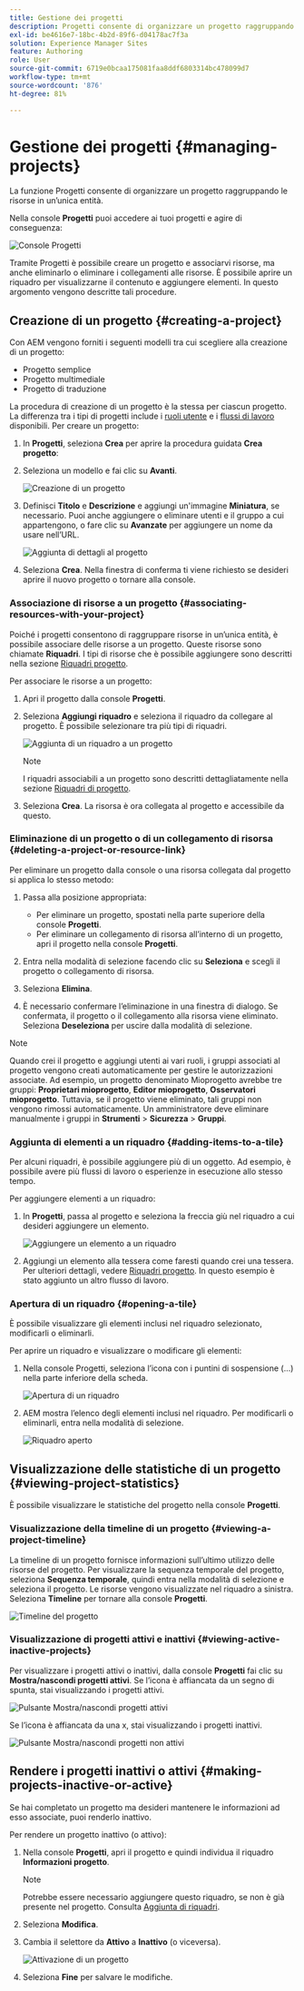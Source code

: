 ```yaml
---
title: Gestione dei progetti
description: Progetti consente di organizzare un progetto raggruppando le risorse in un’unica entità, accessibile e gestibile nella console dedicata
exl-id: be4616e7-18bc-4b2d-89f6-d04178ac7f3a
solution: Experience Manager Sites
feature: Authoring
role: User
source-git-commit: 6719e0bcaa175081faa8ddf6803314bc478099d7
workflow-type: tm+mt
source-wordcount: '876'
ht-degree: 81%

---
```


# Gestione dei progetti {#managing-projects}

La funzione Progetti consente di organizzare un progetto raggruppando le risorse in un’unica entità.

Nella console **Progetti** puoi accedere ai tuoi progetti e agire di conseguenza:

![Console Progetti](/help/sites-cloud/authoring/assets/projects-console.png)

Tramite Progetti è possibile creare un progetto e associarvi risorse, ma anche eliminarlo o eliminare i collegamenti alle risorse. È possibile aprire un riquadro per visualizzarne il contenuto e aggiungere elementi. In questo argomento vengono descritte tali procedure.

## Creazione di un progetto {#creating-a-project}

Con AEM vengono forniti i seguenti modelli tra cui scegliere alla creazione di un progetto:

* Progetto semplice
* Progetto multimediale
* Progetto di traduzione

<!-- Hiding product photoshoot via cqdoc-18072 as it is not available in Skyline.
* Product Photo Shoot Project 
-->

La procedura di creazione di un progetto è la stessa per ciascun progetto. La differenza tra i tipi di progetti include i [ruoli utente](/help/sites-cloud/authoring/projects/overview.md) e i [flussi di lavoro](/help/sites-cloud/authoring/projects/workflows.md) disponibili.  Per creare un progetto:

1. In **Progetti**, seleziona **Crea** per aprire la procedura guidata **Crea progetto**:
1. Seleziona un modello e fai clic su **Avanti**.

   ![Creazione di un progetto](/help/sites-cloud/authoring/assets/projects-create.png)

1. Definisci **Titolo** e **Descrizione** e aggiungi un&#39;immagine **Miniatura**, se necessario. Puoi anche aggiungere o eliminare utenti e il gruppo a cui appartengono, o fare clic su **Avanzate** per aggiungere un nome da usare nell’URL.

   ![Aggiunta di dettagli al progetto](/help/sites-cloud/authoring/assets/projects-add-team.png)

1. Seleziona **Crea**. Nella finestra di conferma ti viene richiesto se desideri aprire il nuovo progetto o tornare alla console.

### Associazione di risorse a un progetto {#associating-resources-with-your-project}

Poiché i progetti consentono di raggruppare risorse in un’unica entità, è possibile associare delle risorse a un progetto. Queste risorse sono chiamate **Riquadri**. I tipi di risorse che è possibile aggiungere sono descritti nella sezione [Riquadri progetto](/help/sites-cloud/authoring/projects/overview.md#project-tiles).

Per associare le risorse a un progetto:

1. Apri il progetto dalla console **Progetti**.
1. Seleziona **Aggiungi riquadro** e seleziona il riquadro da collegare al progetto. È possibile selezionare tra più tipi di riquadri.

   ![Aggiunta di un riquadro a un progetto](/help/sites-cloud/authoring/assets/projects-add-tile.png)

   >[!NOTE]
   >
   >I riquadri associabili a un progetto sono descritti dettagliatamente nella sezione [Riquadri di progetto](/help/sites-cloud/authoring/projects/overview.md#project-tiles).

1. Seleziona **Crea**. La risorsa è ora collegata al progetto e accessibile da questo.

### Eliminazione di un progetto o di un collegamento di risorsa {#deleting-a-project-or-resource-link}

Per eliminare un progetto dalla console o una risorsa collegata dal progetto si applica lo stesso metodo:

1. Passa alla posizione appropriata:

   * Per eliminare un progetto, spostati nella parte superiore della console **Progetti**.
   * Per eliminare un collegamento di risorsa all’interno di un progetto, apri il progetto nella console **Progetti**.

1. Entra nella modalità di selezione facendo clic su **Seleziona** e scegli il progetto o collegamento di risorsa.
1. Seleziona **Elimina**.

1. È necessario confermare l’eliminazione in una finestra di dialogo. Se confermata, il progetto o il collegamento alla risorsa viene eliminato. Seleziona **Deseleziona** per uscire dalla modalità di selezione.

>[!NOTE]
>
>Quando crei il progetto e aggiungi utenti ai vari ruoli, i gruppi associati al progetto vengono creati automaticamente per gestire le autorizzazioni associate. Ad esempio, un progetto denominato Mioprogetto avrebbe tre gruppi: **Proprietari mioprogetto**, **Editor mioprogetto**, **Osservatori mioprogetto**. Tuttavia, se il progetto viene eliminato, tali gruppi non vengono rimossi automaticamente. Un amministratore deve eliminare manualmente i gruppi in **Strumenti** > **Sicurezza** > **Gruppi**.

### Aggiunta di elementi a un riquadro {#adding-items-to-a-tile}

Per alcuni riquadri, è possibile aggiungere più di un oggetto. Ad esempio, è possibile avere più flussi di lavoro o esperienze in esecuzione allo stesso tempo.

Per aggiungere elementi a un riquadro:

1. In **Progetti**, passa al progetto e seleziona la freccia giù nel riquadro a cui desideri aggiungere un elemento.

   ![Aggiungere un elemento a un riquadro](/help/sites-cloud/authoring/assets/project-workflows.png)

1. Aggiungi un elemento alla tessera come faresti quando crei una tessera. Per ulteriori dettagli, vedere [Riquadri progetto](/help/sites-cloud/authoring/projects/overview.md#project-tiles). In questo esempio è stato aggiunto un altro flusso di lavoro.

### Apertura di un riquadro {#opening-a-tile}

È possibile visualizzare gli elementi inclusi nel riquadro selezionato, modificarli o eliminarli.

Per aprire un riquadro e visualizzare o modificare gli elementi:

1. Nella console Progetti, seleziona l’icona con i puntini di sospensione (...) nella parte inferiore della scheda.

   ![Apertura di un riquadro](/help/sites-cloud/authoring/assets/project-links.png)

1. AEM mostra l’elenco degli elementi inclusi nel riquadro. Per modificarli o eliminarli, entra nella modalità di selezione.

   ![Riquadro aperto](/help/sites-cloud/authoring/assets/projects-add-link.png)

## Visualizzazione delle statistiche di un progetto {#viewing-project-statistics}

È possibile visualizzare le statistiche del progetto nella console **Progetti**.

### Visualizzazione della timeline di un progetto {#viewing-a-project-timeline}

La timeline di un progetto fornisce informazioni sull’ultimo utilizzo delle risorse del progetto. Per visualizzare la sequenza temporale del progetto, seleziona **Sequenza temporale**, quindi entra nella modalità di selezione e seleziona il progetto. Le risorse vengono visualizzate nel riquadro a sinistra. Seleziona **Timeline** per tornare alla console **Progetti**.

![Timeline del progetto](/help/sites-cloud/authoring/assets/projects-timeline.png)

### Visualizzazione di progetti attivi e inattivi {#viewing-active-inactive-projects}

Per visualizzare i progetti attivi o inattivi, dalla console **Progetti** fai clic su **Mostra/nascondi progetti attivi**. Se l’icona è affiancata da un segno di spunta, stai visualizzando i progetti attivi.

![Pulsante Mostra/nascondi progetti attivi](/help/sites-cloud/authoring/assets/projects-active.png)

Se l’icona è affiancata da una x, stai visualizzando i progetti inattivi.

![Pulsante Mostra/nascondi progetti non attivi](/help/sites-cloud/authoring/assets/projects-inactive.png)

## Rendere i progetti inattivi o attivi {#making-projects-inactive-or-active}

Se hai completato un progetto ma desideri mantenere le informazioni ad esso associate, puoi renderlo inattivo.

Per rendere un progetto inattivo (o attivo):

1. Nella console **Progetti**, apri il progetto e quindi individua il riquadro **Informazioni progetto**.

   >[!NOTE]
   >
   >Potrebbe essere necessario aggiungere questo riquadro, se non è già presente nel progetto. Consulta [Aggiunta di riquadri](#adding-items-to-a-tile).

1. Seleziona **Modifica**.
1. Cambia il selettore da **Attivo** a **Inattivo** (o viceversa).

   ![Attivazione di un progetto](/help/sites-cloud/authoring/assets/projects-add-team.png)

1. Seleziona **Fine** per salvare le modifiche.
